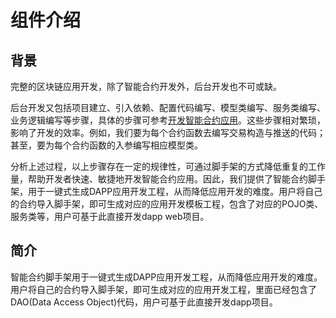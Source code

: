 # 组件介绍

## 背景
完整的区块链应用开发，除了智能合约开发外，后台开发也不可或缺。

后台开发又包括项目建立、引入依赖、配置代码编写、模型类编写、服务类编写、业务逻辑编写等步骤，具体的步骤可参考[开发智能合约应用](https://fisco-bcos-documentation.readthedocs.io/zh_CN/latest/docs/sdk/java_sdk/quick_start.html#id3)。这些步骤相对繁琐，影响了开发的效率。例如，我们要为每个合约函数去编写交易构造与推送的代码；甚至，要为每个合约函数的入参编写相应模型类。

分析上述过程，以上步骤存在一定的规律性，可通过脚手架的方式降低重复的工作量，帮助开发者快速、敏捷地开发智能合约应用。因此，我们提供了智能合约脚手架，用于一键式生成DAPP应用开发工程，从而降低应用开发的难度。用户将自己的合约导入脚手架，即可生成对应的应用开发模板工程，包含了对应的POJO类、服务类等，用户可基于此直接开发dapp web项目。

## 简介
智能合约脚手架用于一键式生成DAPP应用开发工程，从而降低应用开发的难度。用户将自己的合约导入脚手架，即可生成对应的应用开发工程，里面已经包含了DAO(Data Access Object)代码，用户可基于此直接开发dapp项目。

